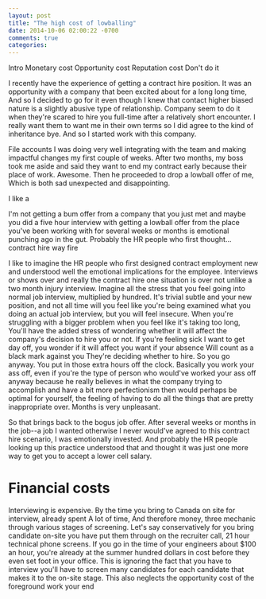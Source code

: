 ```yaml
---
layout: post
title: "The high cost of lowballing"
date: 2014-10-06 02:00:22 -0700
comments: true
categories: 
---
```


Intro
Monetary cost
Opportunity cost
Reputation cost
Don't do it

 I recently have the experience of getting a contract hire position. It was an opportunity with a company that been excited about for a long long time, And so I decided to go for it even though I knew that contact higher biased nature is a slightly abusive type of relationship. Company seem to do it when they're scared to hire you full-time after a relatively short encounter. I really want them to want me in their own terms so I did agree to the kind of inheritance bye. And so I started work with this company.

File accounts I was doing very well integrating with the team and making impactful changes my first couple of weeks. After two months, my boss took me aside and said they want to end my contract early because their place of work. Awesome. Then he proceeded to drop a lowball offer of me, Which is both sad unexpected and disappointing. 

I like a 

I'm not getting a bum offer from a company that you just met and maybe you did a five hour interview with getting a lowball offer from the place you've been working with for several weeks or months is emotional punching ago in the gut. Probably the HR people who first thought… contract hire way fire 

I like to imagine the HR people who first designed contract employment new and understood well the emotional implications for the employee. Interviews or shows over and really the contract hire one situation is over not unlike a two month injury interview. Imagine all the stress that you feel going into normal job interview, multiplied by hundred. It's trivial subtle and your new position, and not all time will you feel like you're being examined what you doing an actual job interview, but you will feel insecure. When you're struggling with a bigger problem when you feel like it's taking too long, You'll have the added stress of wondering whether it will affect the company's decision to hire you or not. If you're feeling sick I want to get day off, you wonder if it will affect you want if your absence Will count as a black mark against you
They're deciding whether to hire. So you go anyway. You put in those extra hours off the clock. Basically you work your ass off, even if you're the type of person who would've worked your ass off anyway because he really believes in what the company trying to accomplish and have a bit more perfectionism then would perhaps be optimal for yourself, the feeling of having to do all the things that are pretty inappropriate over. Months is very unpleasant. 

So that brings back to the bogus job offer. After several weeks or months in the job--a job I wanted otherwise I never would've agreed to this contract hire scenario, I was emotionally invested. And probably the HR people looking up this practice understood that and thought it was just one more way to get you to accept a lower cell salary.	

# Financial costs
Interviewing is expensive. By the time you bring to Canada on site for interview, already spent A lot of time, And therefore money, three mechanic through various stages of screening. Let's say conservatively for you bring candidate on-site you have put them through on the recruiter call, 21 hour technical phone screens. If you go in the time of your engineers about $100 an hour, you're already at the summer hundred dollars in cost before they even set foot in your office. This is ignoring the fact that you have to interview you'll have to screen many candidates for each candidate that makes it to the on-site stage. This also neglects the opportunity cost of the foreground work your end